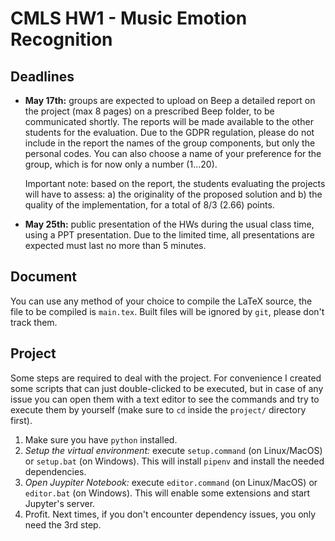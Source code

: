 # CMLS HW1 - Music Emotion Recognition

## Deadlines

- **May 17th:** groups are expected to upload on Beep a detailed report on the project (max 8 pages) on a prescribed Beep folder, to be communicated shortly. The reports will be made available to the other students for the evaluation. Due to the GDPR regulation, please do not include in the report the names of the group components, but only the personal codes. You can also choose a name of your preference for the group, which is for now only a number (1...20).

  Important note: based on the report, the students evaluating the projects will have to assess: a) the originality of the proposed solution and b) the quality of the implementation, for a total of 8/3 (2.66) points.

- **May 25th:** public presentation of the HWs during the usual class time, using a PPT presentation. Due to the limited time, all presentations are expected must last no more than 5 minutes.

## Document

You can use any method of your choice to compile the LaTeX source, the file to be compiled is `main.tex`.
Built files will be ignored by `git`, please don't track them.

## Project

Some steps are required to deal with the project. For convenience I created some scripts that can just double-clicked to be executed, but in case of any issue you can open them with a text editor to see the commands and try to execute them by yourself (make sure to `cd` inside the `project/` directory first).

1. Make sure you have `python` installed.
2. *Setup the virtual environment:* execute `setup.command` (on Linux/MacOS) or `setup.bat` (on Windows). This will install `pipenv` and install the needed dependencies.
3. *Open Juypiter Notebook:* execute `editor.command` (on Linux/MacOS) or `editor.bat` (on Windows). This will enable some extensions and start Jupyter's server.
4. Profit. Next times, if you don't encounter dependency issues, you only need the 3rd step.
